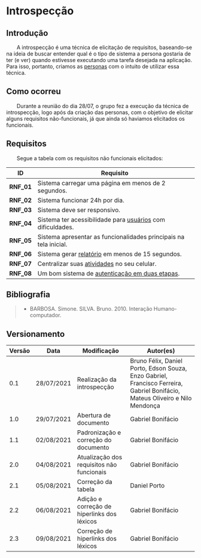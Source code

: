 # Introspecção

## Introdução
&emsp;&emsp;A introspecção é uma técnica de elicitação de requisitos, baseando-se na ideia de buscar entender qual é o tipo de sistema a persona gostaria de ter (e ver) quando estivesse executando uma tarefa desejada na aplicação. Para isso, portanto, criamos as [personas](./personas.md) com o intuito de utilizar essa técnica.

## Como ocorreu

&emsp;&emsp;Durante a reunião do dia 28/07, o grupo fez a execução da técnica de introspecção, logo após da criação das personas, com o objetivo de elicitar alguns requisitos não-funcionais, já que ainda só haviamos elicitados os funcionais.

## Requisitos
&emsp;&emsp;Segue a tabela com os requisitos não funcionais elicitados:

|ID|Requisito|
|:-:|--|
|<span id="rnf1"> **RNF_01** </span> |Sistema carregar uma página em menos de 2 segundos.|
|<span id="rnf2"> **RNF_02** </span> |Sistema funcionar 24h por dia.|
|<span id="rnf3"> **RNF_03** </span> |Sistema deve ser responsivo.|
|<span id="rnf4"> **RNF_04** </span> |Sistema ter acessibilidade para [usuários](../../modelagem/lexicos/#lexico-usuario) com dificuldades.|
|<span id="rnf5"> **RNF_05** </span> |Sistema apresentar as funcionalidades principais na tela inicial.|
|<span id="rnf6"> **RNF_06** </span> |Sistema gerar [relatório](../../modelagem/lexicos/#lexico-relatorio) em menos de 15 segundos.|
|<span id="rnf7"> **RNF_07** </span> |Centralizar suas [atividades](../../modelagem/lexicos/#lexico-atividade) no seu celular.|
|<span id="rnf8"> **RNF_08** </span> |Um bom sistema de [autenticação em duas etapas](../../modelagem/lexicos/#lexico-autenticacao-em-duas-etapas).|

## Bibliografia

> - BARBOSA. Simone. SILVA. Bruno. 2010. Interação Humano-computador.

## Versionamento
| Versão | Data | Modificação | Autor(es) |
|--|--|--|--|
|0.1|28/07/2021| Realização da introspecção | Bruno Félix, Daniel Porto, Edson Souza, Enzo Gabriel, Francisco Ferreira, Gabriel Bonifácio, Mateus Oliveiro e Nilo Mendonça |
|1.0|29/07/2021| Abertura de documento | Gabriel Bonifácio |
|1.1|02/08/2021| Padronização e correção do documento | Gabriel Bonifácio |
|2.0|04/08/2021| Atualização dos requisitos não funcionais | Gabriel Bonifácio |
|2.1|05/08/2021| Correção da tabela | Daniel Porto |
|2.2|06/08/2021| Adição e correção de hiperlinks dos léxicos | Gabriel Bonifácio |
|2.3|09/08/2021| Correção de hiperlinks dos léxicos | Gabriel Bonifácio |
